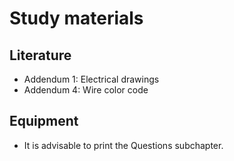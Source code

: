# Study materials
## Literature
* Addendum 1: Electrical drawings
* Addendum 4: Wire color code

## Equipment
* It is advisable to print the Questions subchapter.
